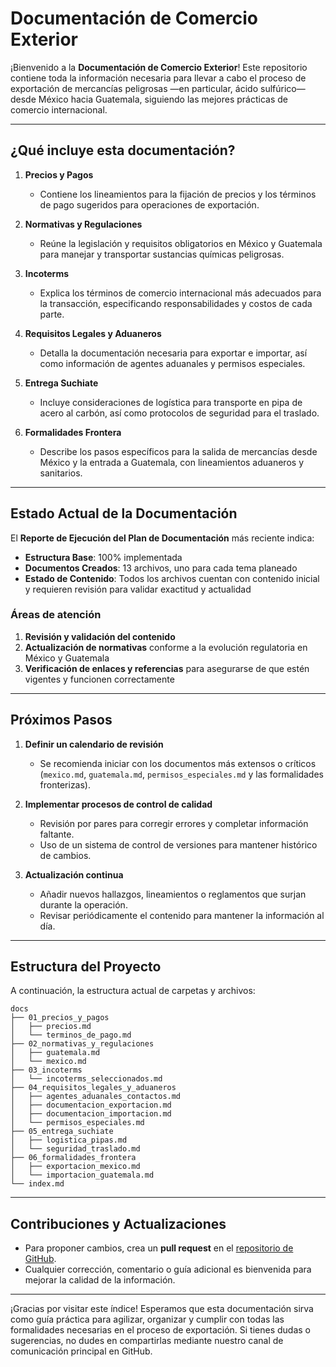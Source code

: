 # Documentación de Comercio Exterior

¡Bienvenido a la **Documentación de Comercio Exterior**! Este repositorio contiene toda la información necesaria para llevar a cabo el proceso de exportación de mercancías peligrosas —en particular, ácido sulfúrico— desde México hacia Guatemala, siguiendo las mejores prácticas de comercio internacional.

---

## ¿Qué incluye esta documentación?

1. **Precios y Pagos**

   - Contiene los lineamientos para la fijación de precios y los términos de pago sugeridos para operaciones de exportación.

2. **Normativas y Regulaciones**

   - Reúne la legislación y requisitos obligatorios en México y Guatemala para manejar y transportar sustancias químicas peligrosas.

3. **Incoterms**

   - Explica los términos de comercio internacional más adecuados para la transacción, especificando responsabilidades y costos de cada parte.

4. **Requisitos Legales y Aduaneros**

   - Detalla la documentación necesaria para exportar e importar, así como información de agentes aduanales y permisos especiales.

5. **Entrega Suchiate**

   - Incluye consideraciones de logística para transporte en pipa de acero al carbón, así como protocolos de seguridad para el traslado.

6. **Formalidades Frontera**
   - Describe los pasos específicos para la salida de mercancías desde México y la entrada a Guatemala, con lineamientos aduaneros y sanitarios.

---

## Estado Actual de la Documentación

El **Reporte de Ejecución del Plan de Documentación** más reciente indica:

- **Estructura Base**: 100% implementada
- **Documentos Creados**: 13 archivos, uno para cada tema planeado
- **Estado de Contenido**: Todos los archivos cuentan con contenido inicial y requieren revisión para validar exactitud y actualidad

### Áreas de atención

1. **Revisión y validación del contenido**
2. **Actualización de normativas** conforme a la evolución regulatoria en México y Guatemala
3. **Verificación de enlaces y referencias** para asegurarse de que estén vigentes y funcionen correctamente

---

## Próximos Pasos

1. **Definir un calendario de revisión**

   - Se recomienda iniciar con los documentos más extensos o críticos (`mexico.md`, `guatemala.md`, `permisos_especiales.md` y las formalidades fronterizas).

2. **Implementar procesos de control de calidad**

   - Revisión por pares para corregir errores y completar información faltante.
   - Uso de un sistema de control de versiones para mantener histórico de cambios.

3. **Actualización continua**
   - Añadir nuevos hallazgos, lineamientos o reglamentos que surjan durante la operación.
   - Revisar periódicamente el contenido para mantener la información al día.

---

## Estructura del Proyecto

A continuación, la estructura actual de carpetas y archivos:

```plaintext
docs
├── 01_precios_y_pagos
│   ├── precios.md
│   └── terminos_de_pago.md
├── 02_normativas_y_regulaciones
│   ├── guatemala.md
│   └── mexico.md
├── 03_incoterms
│   └── incoterms_seleccionados.md
├── 04_requisitos_legales_y_aduaneros
│   ├── agentes_aduanales_contactos.md
│   ├── documentacion_exportacion.md
│   ├── documentacion_importacion.md
│   └── permisos_especiales.md
├── 05_entrega_suchiate
│   ├── logistica_pipas.md
│   └── seguridad_traslado.md
├── 06_formalidades_frontera
│   ├── exportacion_mexico.md
│   └── importacion_guatemala.md
└── index.md
```

---

## Contribuciones y Actualizaciones

- Para proponer cambios, crea un **pull request** en el [repositorio de GitHub](https://github.com/neestoralvz/comercio_exterior).
- Cualquier corrección, comentario o guía adicional es bienvenida para mejorar la calidad de la información.

---

¡Gracias por visitar este índice! Esperamos que esta documentación sirva como guía práctica para agilizar, organizar y cumplir con todas las formalidades necesarias en el proceso de exportación. Si tienes dudas o sugerencias, no dudes en compartirlas mediante nuestro canal de comunicación principal en GitHub.
